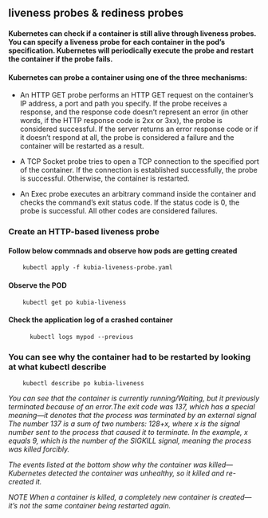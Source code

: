 ## liveness probes & rediness probes

#### Kubernetes can check if a container is still alive through liveness probes. You can specify a liveness probe for each container in the pod’s specification. Kubernetes will periodically execute the probe and restart the container if the probe fails.

#### Kubernetes can probe a container using one of the three mechanisms:

- An HTTP GET probe performs an HTTP GET request on the container’s IP address, a port and path you specify. If the probe receives a response, and the response code doesn’t represent an error (in other words, if the HTTP response code is 2xx or 3xx), the probe is considered successful. If the server returns an error response code or if it doesn’t respond at all, the probe is considered a failure and the container will be restarted as a result.

- A TCP Socket probe tries to open a TCP connection to the specified port of the container. If the connection is established successfully, the probe is successful. Otherwise, the container is restarted.

- An Exec probe executes an arbitrary command inside the container and checks
the command’s exit status code. If the status code is 0, the probe is successful. All other codes are considered failures.

### Create an HTTP-based liveness probe

#### Follow below commnads and observe how pods are getting created 
```
    kubectl apply -f kubia-liveness-probe.yaml
```
 #### Observe the POD
```
    kubectl get po kubia-liveness
```
 #### Check the application log of a crashed container
```
      kubectl logs mypod --previous
```
### You can see why the container had to be restarted by looking at what kubectl describe
``` 
    kubectl describe po kubia-liveness
```
*You can see that the container is currently running/Waiting, but it previously terminated because of an error.The exit code was 137, which has a special meaning—it denotes that the process was terminated by an external signal The number 137 is a sum of two numbers: 128+x, where x is the signal number sent to the process that caused it to terminate. In the example, x equals 9, which is the number of the SIGKILL signal, meaning the process was killed forcibly.*

*The events listed at the bottom show why the container was killed—Kubernetes detected the container was unhealthy, so it killed and re-created it.*

*NOTE When a container is killed, a completely new container is created—it’s not the same container being restarted again.*
